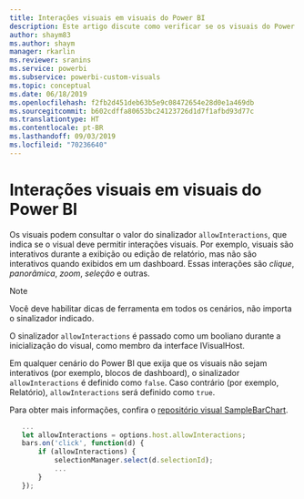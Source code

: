 ```yaml
---
title: Interações visuais em visuais do Power BI
description: Este artigo discute como verificar se os visuais do Power BI devem permitir interações visuais.
author: shaym83
ms.author: shaym
manager: rkarlin
ms.reviewer: sranins
ms.service: powerbi
ms.subservice: powerbi-custom-visuals
ms.topic: conceptual
ms.date: 06/18/2019
ms.openlocfilehash: f2fb2d451deb63b5e9c08472654e28d0e1a469db
ms.sourcegitcommit: b602cdffa80653bc24123726d1d7f1afbd93d77c
ms.translationtype: HT
ms.contentlocale: pt-BR
ms.lasthandoff: 09/03/2019
ms.locfileid: "70236640"
---
```

# <a name="visual-interactions-in-power-bi-visuals"></a>Interações visuais em visuais do Power BI

Os visuais podem consultar o valor do sinalizador `allowInteractions`, que indica se o visual deve permitir interações visuais. Por exemplo, visuais são interativos durante a exibição ou edição de relatório, mas não são interativos quando exibidos em um dashboard. Essas interações são *clique*, *panorâmica*, *zoom*, *seleção* e outras. 

> [!NOTE]
> Você deve habilitar dicas de ferramenta em todos os cenários, não importa o sinalizador indicado.

O sinalizador `allowInteractions` é passado como um booliano durante a inicialização do visual, como membro da interface IVisualHost.

Em qualquer cenário do Power BI que exija que os visuais não sejam interativos (por exemplo, blocos de dashboard), o sinalizador `allowInteractions` é definido como `false`. Caso contrário (por exemplo, Relatório), `allowInteractions` será definido como `true`.

Para obter mais informações, confira o [repositório visual SampleBarChart](https://github.com/Microsoft/PowerBI-visuals-sampleBarChart/commit/59a47935d8f5272ce145fe804193599ddb7e2001).

```typescript
   ...
   let allowInteractions = options.host.allowInteractions;
   bars.on('click', function(d) {
       if (allowInteractions) {
           selectionManager.select(d.selectionId);
           ...
       }
   });
```
